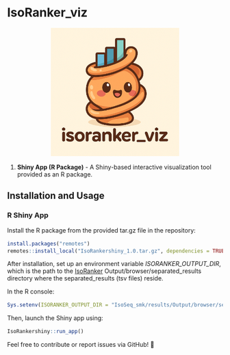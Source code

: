 # IsoRanker_viz

<p align="center">
  <img src="isoranker_viz.png" alt="IsoSeq_smk Logo" width="300"/>
</p>

1. **Shiny App (R Package)** - A Shiny-based interactive visualization tool provided as an R package.

## Installation and Usage

### **R Shiny App**
Install the R package from the provided tar.gz file in the repository:

```r
install.packages("remotes")
remotes::install_local("IsoRankershiny_1.0.tar.gz", dependencies = TRUE)
```

After installation, set up an environment variable *ISORANKER_OUTPUT_DIR*, which is the path to the [IsoRanker](https://github.com/yhhc2/IsoRanker/tree/main) Output/browser/separated_results directory where the separated_results (tsv files) reside.

In the R console:

```r
Sys.setenv(ISORANKER_OUTPUT_DIR = "IsoSeq_smk/results/Output/browser/separated_results/")
```

Then, launch the Shiny app using:

```r
IsoRankershiny::run_app()
```

Feel free to contribute or report issues via GitHub! 🚀
